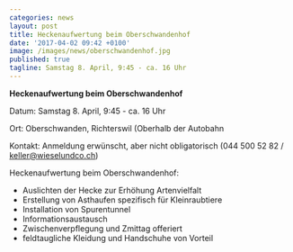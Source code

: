 ```yaml
---
categories: news
layout: post
title: Heckenaufwertung beim Oberschwandenhof
date: '2017-04-02 09:42 +0100'
image: /images/news/oberschwandenhof.jpg
published: true
tagline: Samstag 8. April, 9:45 - ca. 16 Uhr
---
```


**Heckenaufwertung beim Oberschwandenhof**

Datum: Samstag 8. April, 9:45 - ca. 16 Uhr

Ort:   Oberschwanden, Richterswil (Oberhalb der Autobahn

Kontakt: Anmeldung erwünscht, aber nicht obligatorisch
(044 500 52 82 / keller@wieselundco.ch)

Heckenaufwertung beim Oberschwandenhof:
* Auslichten der Hecke zur Erhöhung Artenvielfalt
* Erstellung von Asthaufen spezifisch für Kleinraubtiere
* Installation von Spurentunnel
* Informationsaustausch
* Zwischenverpflegung und Zmittag offeriert
* feldtaugliche Kleidung und Handschuhe von Vorteil
